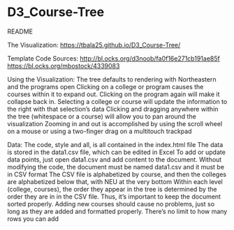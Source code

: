 # D3_Course-Tree

README

The Visualization:
https://tbala25.github.io/D3_Course-Tree/

Template Code Sources:
http://bl.ocks.org/d3noob/fa0f16e271cb191ae85f
https://bl.ocks.org/mbostock/4339083


Using the Visualization:
The tree defaults to rendering with Northeastern and the programs open
Clicking on a college or program causes the courses within it to expand out. Clicking on the program again will make it collapse back in.
Selecting a college or course will update the information to the right with that selection’s data
Clicking and dragging anywhere within the tree (whitespace or a course) will allow you to pan around the visualization
Zooming in and out is accomplished by using the scroll wheel on a mouse or using a two-finger drag on a multitouch trackpad

Data:
The code, style and all, is all contained in the index.html file
The data is stored in the data1.csv file, which can be edited in Excel
To add or update data points, just open data1.csv and add content to the document. 
Without modifying the code, the document must be named data1.csv and it must be in CSV format
The CSV file is alphabetized by course, and then the colleges are alphabetized below that, with NEU at the very bottom
Within each level (college, courses), the order they appear in the tree is determined by the order they are in in the CSV file. Thus, it’s important to keep the document sorted properly.
Adding new courses should cause no problems, just so long as they are added and formatted properly. There’s no limit to how many rows you can add
